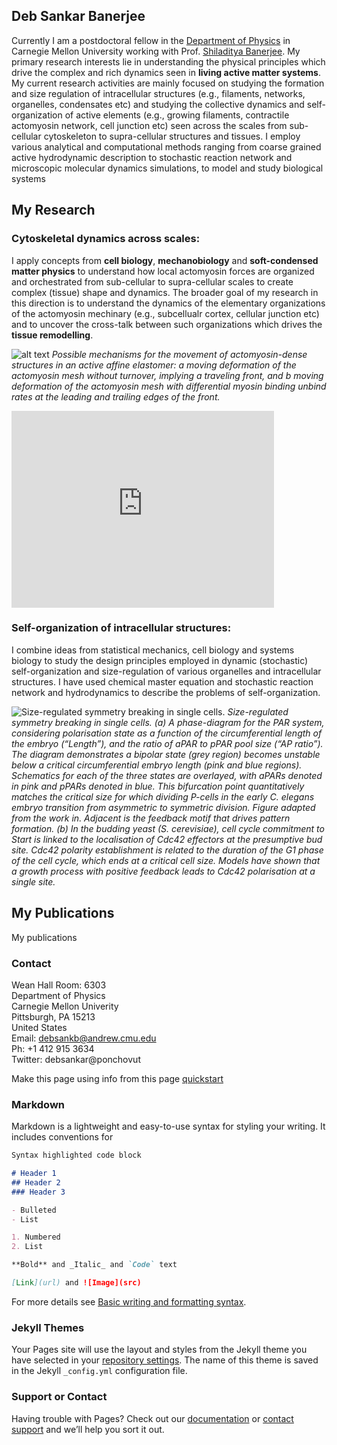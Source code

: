## Deb Sankar Banerjee

Currently I am a postdoctoral fellow in the [Department of Physics](https://www.cmu.edu/physics/) in Carnegie Mellon University working with Prof. [Shiladitya Banerjee](https://shiladitya-banerjee.com/). My primary research interests lie in understanding the physical principles which drive the complex and rich dynamics seen in **living active matter systems**. My current research activities are mainly focused on studying the formation and size regulation of intracellular structures (e.g., filaments, networks, organelles, condensates etc) and studying the collective dynamics and self-organization of active elements (e.g., growing filaments, contractile actomyosin network, cell junction etc) seen across the scales from sub-cellular cytoskeleton to supra-cellular structures and tissues. I employ various analytical and computational methods ranging from coarse grained active hydrodynamic description to stochastic reaction network and microscopic molecular dynamics simulations, to model and
study biological systems

## My Research

### Cytoskeletal dynamics across scales:
I apply concepts from **cell biology**, **mechanobiology** and **soft-condensed matter physics** to understand how local actomyosin forces are organized and orchestrated from sub-cellular to supra-cellular scales to create complex (tissue) shape and dynamics. The broader goal of my research in this direction is to understand the dynamics of the elementary organizations of the actomyosin mechinary (e.g., subcellualr cortex, cellular junction etc) and to uncover the cross-talk between such organizations which drives the **tissue remodelling**.

![alt text](https://media.springernature.com/full/springer-static/image/art%3A10.1038%2Fs41467-017-01130-1/MediaObjects/41467_2017_1130_Fig6_HTML.jpg?as=webp)
*Possible mechanisms for the movement of actomyosin-dense structures in an active affine elastomer: a moving deformation of the actomyosin mesh without turnover, implying a traveling front, and b moving deformation of the actomyosin mesh with differential myosin binding unbind rates at the leading and trailing edges of the front.*

<iframe width="420" height="315" src="https://www.youtube.com/embed/3S5A1Zv2W1c" frameborder="0" allowfullscreen></iframe>

### Self-organization of intracellular structures:
I combine ideas from statistical mechanics, cell biology and systems biology to study the design principles employed in dynamic (stochastic) self-organization and size-regulation of various organelles and intracellular structures. I have used chemical master equation and stochastic reaction network and hydrodynamics to describe the problems of self-organization.

![Size-regulated symmetry breaking in single cells.](https://www.mdpi.com/cells/cells-09-01646/article_deploy/html/images/cells-09-01646-g003.png)
*Size-regulated symmetry breaking in single cells. (a) A phase-diagram for the PAR system, considering polarisation state as a function of the circumferential length of the embryo (“Length”), and the ratio of aPAR to pPAR pool size (“AP ratio”). The diagram demonstrates a bipolar state (grey region) becomes unstable below a critical circumferential embryo length (pink and blue regions). Schematics for each of the three states are overlayed, with aPARs denoted in pink and pPARs denoted in blue. This bifurcation point quantitatively matches the critical size for which dividing P-cells in the early C. elegans embryo transition from asymmetric to symmetric division. Figure adapted from the work in. Adjacent is the feedback motif that drives pattern formation. (b) In the budding yeast (S. cerevisiae), cell cycle commitment to Start is linked to the localisation of Cdc42 effectors at the presumptive bud site. Cdc42 polarity establishment is related to the duration of the G1 phase of the cell cycle, which ends at a critical cell size. Models have shown that a growth process with positive feedback leads to Cdc42 polarisation at a single site.*


## My Publications

My publications

### Contact
 Wean Hall Room: 6303\
 Department of Physics\
 Carnegie Mellon Univerity\
 Pittsburgh, PA 15213\
 United States\
 Email: debsankb@andrew.cmu.edu\
 Ph: +1 412 915 3634\
 Twitter: debsankar@ponchovut



Make this page using info from this page [quickstart](https://docs.github.com/en/pages/quickstart)

### Markdown

Markdown is a lightweight and easy-to-use syntax for styling your writing. It includes conventions for

```markdown
Syntax highlighted code block

# Header 1
## Header 2
### Header 3

- Bulleted
- List

1. Numbered
2. List

**Bold** and _Italic_ and `Code` text

[Link](url) and ![Image](src)
```

For more details see [Basic writing and formatting syntax](https://docs.github.com/en/github/writing-on-github/getting-started-with-writing-and-formatting-on-github/basic-writing-and-formatting-syntax).

### Jekyll Themes

Your Pages site will use the layout and styles from the Jekyll theme you have selected in your [repository settings](https://github.com/DebsankarBanerjee/DebsankarBanerjee.github.io/settings/pages). The name of this theme is saved in the Jekyll `_config.yml` configuration file.

### Support or Contact

Having trouble with Pages? Check out our [documentation](https://docs.github.com/categories/github-pages-basics/) or [contact support](https://support.github.com/contact) and we’ll help you sort it out.
